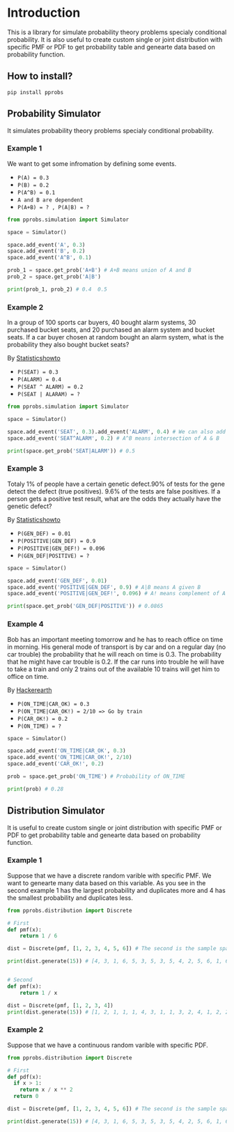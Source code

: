 # Introduction
This is a library for simulate probability theory problems specialy conditional probability. It is also useful to create custom single or joint distribution with specific PMF or PDF to get probability table and genearte data based on probability function.

## How to install?
`pip install pprobs`

## Probability Simulator 
It simulates probability theory problems specialy conditional probability.

### Example 1
We want to get some infromation by defining some events.

- `P(A) = 0.3`
- `P(B) = 0.2`
- `P(A^B) = 0.1`
- `A and B are dependent`
- `P(A+B) = ? , P(A|B) = ?`

```python
from pprobs.simulation import Simulator

space = Simulator()

space.add_event('A', 0.3)
space.add_event('B', 0.2)
space.add_event('A^B', 0.1)

prob_1 = space.get_prob('A+B') # A+B means union of A and B
prob_2 = space.get_prob('A|B')

print(prob_1, prob_2) # 0.4  0.5
```

### Example 2
In a group of 100 sports car buyers, 40 bought alarm systems, 30 purchased bucket seats, and 20 purchased an alarm system and bucket seats. If a car buyer chosen at random bought an alarm system, what is the probability they also bought bucket seats?

By [Statisticshowto](https://www.statisticshowto.com/probability-and-statistics/statistics-definitions/conditional-probability-definition-examples/)

- `P(SEAT) = 0.3`
- `P(ALARM) = 0.4`
- `P(SEAT ^ ALARM) = 0.2`
- `P(SEAT | ALARAM) = ?`

```python
from pprobs.simulation import Simulator

space = Simulator()

space.add_event('SEAT', 0.3).add_event('ALARM', 0.4) # We can also add events sequentially in a line (chaining) 
space.add_event('SEAT^ALARM', 0.2) # A^B means intersection of A & B

print(space.get_prob('SEAT|ALARM')) # 0.5
```

### Example 3
Totaly 1% of people have a certain genetic defect.90% of tests for the gene detect the defect (true positives).
9.6% of the tests are false positives.
If a person gets a positive test result, what are the odds they actually have the genetic defect?

By [Statisticshowto](https://www.statisticshowto.com/probability-and-statistics/probability-main-index/bayes-theorem-problems/#:~:text=Bayes'%20Theorem%20Example%20%231&text=A%20could%20mean%20the%20event,the%20clinic's%20patients%20are%20alcoholics.)


- `P(GEN_DEF) = 0.01`
- `P(POSITIVE|GEN_DEF) = 0.9`
- `P(POSITIVE|GEN_DEF!) = 0.096`
- `P(GEN_DEF|POSITIVE) = ?`

```python
space = Simulator()

space.add_event('GEN_DEF', 0.01)
space.add_event('POSITIVE|GEN_DEF', 0.9) # A|B means A given B
space.add_event('POSITIVE|GEN_DEF!', 0.096) # A! means complement of A

print(space.get_prob('GEN_DEF|POSITIVE')) # 0.0865
```

### Example 4
Bob has an important meeting tomorrow and he has to reach office on time in morning. His general mode of transport is by car and on a regular day (no car trouble) the probability that he will reach on time is 0.3. The probability that he might have car trouble is 0.2. If the car runs into trouble he will have to take a train and only 2 trains out of the available 10 trains will get him to office on time.

By [Hackerearth](https://www.hackerearth.com/practice/machine-learning/prerequisites-of-machine-learning/bayes-rules-conditional-probability-chain-rule/tutorial/)


- `P(ON_TIME|CAR_OK) = 0.3`
- `P(ON_TIME|CAR_OK!) = 2/10 => Go by train`
- `P(CAR_OK!) = 0.2`
- `P(ON_TIME) = ? `


```python
space = Simulator()

space.add_event('ON_TIME|CAR_OK', 0.3)
space.add_event('ON_TIME|CAR_OK!', 2/10)
space.add_event('CAR_OK!', 0.2)

prob = space.get_prob('ON_TIME') # Probability of ON_TIME

print(prob) # 0.28
```

## Distribution Simulator 
It is useful to create custom single or joint distribution with specific PMF or PDF to get probability table and genearte data based on probability function.

### Example 1
Suppose that we have a discrete random varible with specific PMF. We want to genearte many data based on this variable. As you see in the second example 1 has the largest probability and duplicates more and 4 has the smallest probability and duplicates less. 

```python
from pprobs.distribution import Discrete

# First 
def pmf(x):
    return 1 / 6

dist = Discrete(pmf, [1, 2, 3, 4, 5, 6]) # The second is the sample space of our PMF

print(dist.generate(15)) # [4, 3, 1, 6, 5, 3, 5, 3, 5, 4, 2, 5, 6, 1, 6]


# Second
def pmf(x):
    return 1 / x

dist = Discrete(pmf, [1, 2, 3, 4])
print(dist.generate(15)) # [1, 2, 1, 1, 1, 4, 3, 1, 1, 3, 2, 4, 1, 2, 2]

```

### Example 2
Suppose that we have a continuous random varible with specific PDF.

```python
from pprobs.distribution import Discrete

# First 
def pdf(x):
  if x > 1:
    return x / x ** 2
  return 0

dist = Discrete(pmf, [1, 2, 3, 4, 5, 6]) # The second is the sample space of our PMF

print(dist.generate(15)) # [4, 3, 1, 6, 5, 3, 5, 3, 5, 4, 2, 5, 6, 1, 6]

```



